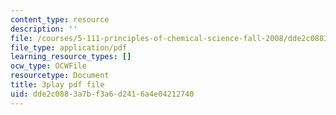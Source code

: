 ```yaml
---
content_type: resource
description: ''
file: /courses/5-111-principles-of-chemical-science-fall-2008/dde2c0883a7bf3a6d2416a4e04212740_Ey25vULQ6YM.pdf
file_type: application/pdf
learning_resource_types: []
ocw_type: OCWFile
resourcetype: Document
title: 3play pdf file
uid: dde2c088-3a7b-f3a6-d241-6a4e04212740
---
```

